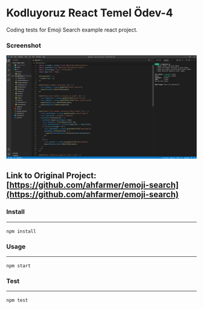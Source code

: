 # Kodluyoruz React Temel Ödev-4

Coding tests for Emoji Search example react project.

### Screenshot

![](screenshot.png)

## Link to Original Project: [https://github.com/ahfarmer/emoji-search](https://github.com/ahfarmer/emoji-search)

### Install
---
`npm install`

### Usage
---
`npm start`

### Test
---
`npm test`